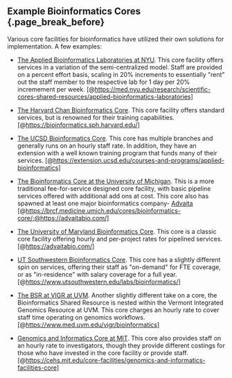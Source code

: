 ## Example Bioinformatics Cores {.page_break_before}

Various core facilities for bioinformatics have utilized their own solutions for implementation. A few examples:

- [The Applied Bioinformatics Laboratories at NYU](https://med.nyu.edu/research/scientific-cores-shared-resources/applied-bioinformatics-laboratories). This core facility offers services in a variation of the semi-centralized model. Staff are provided on a percent effort basis, scaling in 20% increments to essentially "rent" out the staff member to the respective lab for 1 day per 20% incremement per week. [@https://med.nyu.edu/research/scientific-cores-shared-resources/applied-bioinformatics-laboratories]

- [The Harvard Chan Bioinformatics Core](https://bioinformatics.sph.harvard.edu/). This core facility offers standard services, but is renowned for their training capabilities. [@https://bioinformatics.sph.harvard.edu/]

- [The UCSD Bioinformatics Core](http://compbio.ucsd.edu/services/). This core has multiple branches and generally runs on an hourly staff rate. In addition, they have an extension with a well known training program that funds many of their services. [@https://extension.ucsd.edu/courses-and-programs/applied-bioinformatics]

- [The Bioinformatics Core at the University of Michigan](https://brcf.medicine.umich.edu/cores/bioinformatics-core/). This is a more traditional fee-for-service designed core facility, with basic pipeline services offered with additional add ons at cost. This core also has spawned at least one major bioinformatics company- [Advaita](https://advaitabio.com/) [@https://brcf.medicine.umich.edu/cores/bioinformatics-core/;@https://advaitabio.com/]

- [The University of Maryland Bioinformatics Core](http://biology.umd.edu/services.html). This core is a classic core facility offering hourly and per-project rates for pipelined services. [@https://advaitabio.com/]

- [UT Southwestern Bioinformatics Core](https://www.utsouthwestern.edu/labs/bioinformatics/). This core has a slightly different spin on services, offering their staff as "on-demand" for FTE coverage, or as "in-residence" with salary coverage for a full year. [@https://www.utsouthwestern.edu/labs/bioinformatics/]

- [The BSR at VIGR at UVM](https://www.med.uvm.edu/vigr/bioinformatics). Another slightly different take on a core, the Bioinformatics Shared Resource is nested within the Vermont Integrated Genomics Resource at UVM. This core charges an hourly rate to cover staff time operating on genomics workflows. [@https://www.med.uvm.edu/vigr/bioinformatics]

- [Genomics and Informatics Core at MIT](https://cehs.mit.edu/core-facilities/genomics-and-informatics-facilities-core). This core also provides staff on an hourly rate to investigators, though they provide different costings for those who have invested in the core facility or provide staff. [@https://cehs.mit.edu/core-facilities/genomics-and-informatics-facilities-core]
